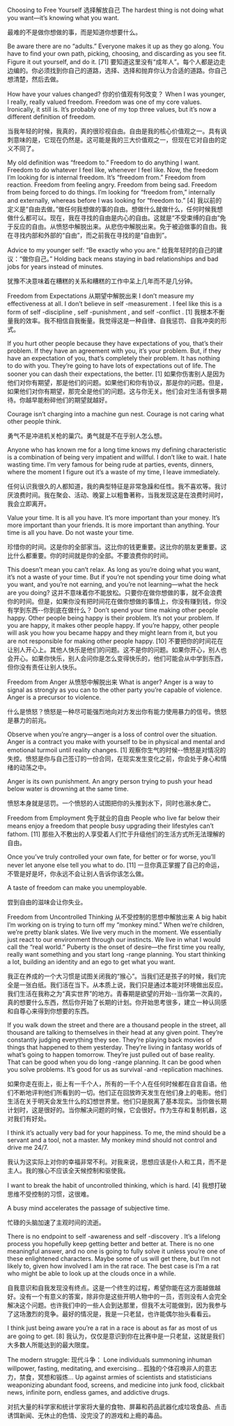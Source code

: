 #
Choosing to Free Yourself
选择解放自己
The hardest thing is not doing what you want—it’s knowing what you want.

最难的不是做你想做的事，而是知道你想要什么。

Be aware there are no “adults.” Everyone makes it up as they go along. You have to find your own path, picking, choosing, and discarding as you see fit. Figure it out yourself, and do it. [71]
要知道这里没有“成年人”。每个人都是边走边编的。你必须找到你自己的道路，选择、选择和抛弃你认为合适的道路。你自己想清楚，然后去做。

How have your values changed?
你的价值观有何改变？
When I was younger, I really, really valued freedom. Freedom was one of my core values. Ironically, it still is. It’s probably one of my top three values, but it’s now a different definition of freedom.

当我年轻的时候，我真的，真的很珍视自由。自由是我的核心价值观之一。具有讽刺意味的是，它现在仍然是。这可能是我的三大价值观之一，但现在它对自由的定义不同了。

My old definition was “freedom to.” Freedom to do anything I want. Freedom to do whatever I feel like, whenever I feel like. Now, the freedom I’m looking for is internal freedom. It’s “freedom from.” Freedom from reaction. Freedom from feeling angry. Freedom from being sad. Freedom from being forced to do things. I’m looking for “freedom from,” internally and externally, whereas before I was looking for “freedom to.” [4]
我以前的定义是“自由去做。”做任何我想做的事的自由。想做什么就做什么，任何时候我想做什么都可以。现在，我在寻找的自由是内心的自由。这就是“不受束缚的自由”免于反应的自由。从愤怒中解脱出来。从悲伤中解脱出来。免于被迫做事的自由。我在寻找内部和外部的“自由”，而之前我在寻找的是“自由到”。

Advice to my younger self: “Be exactly who you are.”
给我年轻时的自己的建议：“做你自己。”
Holding back means staying in bad relationships and bad jobs for years instead of minutes.

犹豫不决意味着在糟糕的关系和糟糕的工作中呆上几年而不是几分钟。

Freedom from Expectations
从期望中解脱出来
I don’t measure my effectiveness at all. I don’t believe in self -measurement . I feel like this is a form of self -discipline , self -punishment , and self -conflict . [1]
我根本不衡量我的效率。我不相信自我衡量。我觉得这是一种自律、自我惩罚、自我冲突的形式。

If you hurt other people because they have expectations of you, that’s their problem. If they have an agreement with you, it’s your problem. But, if they have an expectation of you, that’s completely their problem. It has nothing to do with you. They’re going to have lots of expectations out of life. The sooner you can dash their expectations, the better. [1]
如果你伤害别人是因为他们对你有期望，那是他们的问题。如果他们和你有协议，那是你的问题。但是，如果他们对你有期望，那完全是他们的问题。这与你无关。他们会对生活有很多期待。你越早能粉碎他们的期望就越好。

Courage isn’t charging into a machine gun nest. Courage is not caring what other people think.

勇气不是冲进机关枪的巢穴。勇气就是不在乎别人怎么想。

Anyone who has known me for a long time knows my defining characteristic is a combination of being very impatient and willful. I don’t like to wait. I hate wasting time. I’m very famous for being rude at parties, events, dinners, where the moment I figure out it’s a waste of my time, I leave immediately.

任何认识我很久的人都知道，我的典型特征是非常急躁和任性。我不喜欢等。我讨厌浪费时间。我在聚会、活动、晚宴上以粗鲁著称，当我发现这是在浪费时间时，我会立即离开。

Value your time. It is all you have. It’s more important than your money. It’s more important than your friends. It is more important than anything. Your time is all you have. Do not waste your time.

珍惜你的时间。这是你的全部家当。这比你的钱更重要。这比你的朋友更重要。这比什么都重要。你的时间就是你的全部。不要浪费你的时间。

This doesn’t mean you can’t relax. As long as you’re doing what you want, it’s not a waste of your time. But if you’re not spending your time doing what you want, and you’re not earning, and you’re not learning—what the heck are you doing?
这并不意味着你不能放松。只要你在做你想做的事，就不会浪费你的时间。但是，如果你没有把时间花在做你想做的事情上，你没有赚到钱，你没有学到东西--你到底在做什么？
Don’t spend your time making other people happy. Other people being happy is their problem. It’s not your problem. If you are happy, it makes other people happy. If you’re happy, other people will ask you how you became happy and they might learn from it, but you are not responsible for making other people happy. [10]
不要把你的时间花在让别人开心上。其他人快乐是他们的问题。这不是你的问题。如果你开心，别人也会开心。如果你快乐，别人会问你是怎么变得快乐的，他们可能会从中学到东西，但你没有责任让别人快乐。

Freedom from Anger
从愤怒中解脱出来
What is anger? Anger is a way to signal as strongly as you can to the other party you’re capable of violence. Anger is a precursor to violence.

什么是愤怒？愤怒是一种尽可能强烈地向对方发出你有能力使用暴力的信号。愤怒是暴力的前兆。

Observe when you’re angry—anger is a loss of control over the situation. Anger is a contract you make with yourself to be in physical and mental and emotional turmoil until reality changes. [1]
观察你生气的时候--愤怒是对情况的失控。愤怒是你与自己签订的一份合同，在现实发生变化之前，你会处于身心和情绪的动荡之中。

Anger is its own punishment. An angry person trying to push your head below water is drowning at the same time.

愤怒本身就是惩罚。一个愤怒的人试图把你的头推到水下，同时也溺水身亡。

Freedom from Employment
免于就业的自由
People who live far below their means enjoy a freedom that people busy upgrading their lifestyles can’t fathom. [11]
那些入不敷出的人享受着人们忙于升级他们的生活方式所无法理解的自由。

Once you’ve truly controlled your own fate, for better or for worse, you’ll never let anyone else tell you what to do. [11]
一旦你真正掌握了自己的命运，不管是好是坏，你永远不会让别人告诉你该怎么做。

A taste of freedom can make you unemployable.

尝到自由的滋味会让你失业。

Freedom from Uncontrolled Thinking
从不受控制的思想中解放出来
A big habit I’m working on is trying to turn off my “monkey mind.” When we’re children, we’re pretty blank slates. We live very much in the moment. We essentially just react to our environment through our instincts. We live in what I would call the “real world.” Puberty is the onset of desire—the first time you really, really want something and you start long -range planning. You start thinking a lot, building an identity and an ego to get what you want.

我正在养成的一个大习惯是试图关闭我的“猴心”。当我们还是孩子的时候，我们完全是一张白纸。我们活在当下。从本质上说，我们只是通过本能对环境做出反应。我们生活在我称之为“真实世界”的地方。青春期是欲望的开始--当你第一次真的，真的想要什么东西，然后你开始了长期的计划。你开始思考很多，建立一种认同感和自尊心来得到你想要的东西。

If you walk down the street and there are a thousand people in the street, all thousand are talking to themselves in their head at any given point. They’re constantly judging everything they see. They’re playing back movies of things that happened to them yesterday. They’re living in fantasy worlds of what’s going to happen tomorrow. They’re just pulled out of base reality. That can be good when you do long -range planning. It can be good when you solve problems. It’s good for us as survival -and -replication machines.

如果你走在街上，街上有一千个人，所有的一千个人在任何时候都在自言自语。他们不断地评判他们所看到的一切。他们正在回放昨天发生在他们身上的电影。他们生活在关于明天会发生什么的幻想世界里。他们只是脱离了基本现实。当你做长期计划时，这是很好的。当你解决问题的时候，它会很好。作为生存和复制机器，这对我们有好处。

I think it’s actually very bad for your happiness. To me, the mind should be a servant and a tool, not a master. My monkey mind should not control and drive me 24/7.

我认为这实际上对你的幸福非常不利。对我来说，思想应该是仆人和工具，而不是主人。我的猴心不应该全天候控制和驱使我。

I want to break the habit of uncontrolled thinking, which is hard. [4]
我想打破思维不受控制的习惯，这很难。

A busy mind accelerates the passage of subjective time.

忙碌的头脑加速了主观时间的流逝。

There is no endpoint to self -awareness and self -discovery . It’s a lifelong process you hopefully keep getting better and better at. There is no one meaningful answer, and no one is going to fully solve it unless you’re one of these enlightened characters. Maybe some of us will get there, but I’m not likely to, given how involved I am in the rat race. The best case is I’m a rat who might be able to look up at the clouds once in a while.

自我意识和自我发现没有终点。这是一个终生的过程，希望你能在这方面越做越好。没有一个有意义的答案，除非你是这些开明人物中的一员，否则没有人会完全解决这个问题。也许我们中的一些人会到达那里，但我不太可能做到，因为我参与了这场激烈的竞争。最好的情况是，我是一只老鼠，也许能偶尔抬头看看云。

I think just being aware you’re a rat in a race is about as far as most of us are going to get. [8]
我认为，仅仅是意识到你在比赛中是一只老鼠，这就是我们大多数人所能达到的最大限度。

The modern struggle:
现代斗争：
Lone individuals summoning inhuman willpower, fasting, meditating, and exercising…
孤独的个体召唤非人的意志力，禁食，冥想和锻炼…
Up against armies of scientists and statisticians weaponizing abundant food, screens, and medicine into junk food, clickbait news, infinite porn, endless games, and addictive drugs.

对抗大量的科学家和统计学家将大量的食物、屏幕和药品武器化成垃圾食品、点击诱饵新闻、无休止的色情、没完没了的游戏和上瘾的毒品。
